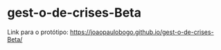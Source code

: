 # gest-o-de-crises-Beta

Link para o protótipo:
https://joaopaulobogo.github.io/gest-o-de-crises-Beta/
